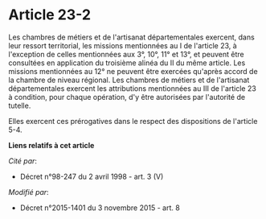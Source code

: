 # Article 23-2

Les chambres de métiers et de l'artisanat départementales exercent, dans leur ressort territorial, les missions mentionnées
au I de l'article 23, à l'exception de celles mentionnées aux 3°, 10°, 11° et 13°, et peuvent être consultées en application
du troisième alinéa du II du même article. Les missions mentionnées au 12° ne peuvent être exercées qu'après accord de la
chambre de niveau régional. Les chambres de métiers et de l'artisanat départementales exercent les attributions mentionnées
au III de l'article 23 à condition, pour chaque opération, d'y être autorisées par l'autorité de tutelle.

Elles exercent ces prérogatives dans le respect des dispositions de l'article 5-4.

**Liens relatifs à cet article**

_Cité par_:

  - Décret n°98-247 du 2 avril 1998 - art. 3 (V)

_Modifié par_:

  - Décret n°2015-1401 du 3 novembre 2015 - art. 8
